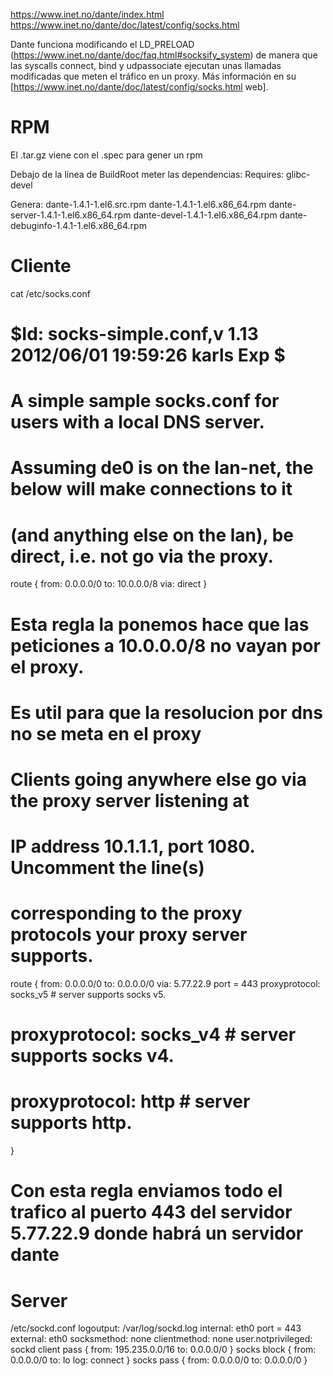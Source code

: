 https://www.inet.no/dante/index.html
https://www.inet.no/dante/doc/latest/config/socks.html

Dante funciona modificando el LD_PRELOAD (https://www.inet.no/dante/doc/faq.html#socksify_system) de manera que las syscalls connect, bind y udpassociate ejecutan unas llamadas modificadas que meten el tráfico en un proxy. Más información en su [https://www.inet.no/dante/doc/latest/config/socks.html web].

# RPM
El .tar.gz viene con el .spec para gener un rpm

Debajo de la línea de BuildRoot meter las dependencias:
Requires: glibc-devel


Genera:
dante-1.4.1-1.el6.src.rpm
dante-1.4.1-1.el6.x86_64.rpm
dante-server-1.4.1-1.el6.x86_64.rpm
dante-devel-1.4.1-1.el6.x86_64.rpm
dante-debuginfo-1.4.1-1.el6.x86_64.rpm


# Cliente

cat /etc/socks.conf
# $Id: socks-simple.conf,v 1.13 2012/06/01 19:59:26 karls Exp $
#
# A simple sample socks.conf for users with a local DNS server.
#

# Assuming de0 is on the lan-net, the below will make connections to it
# (and anything else on the lan), be direct, i.e. not go via the proxy.
route { from: 0.0.0.0/0 to: 10.0.0.0/8 via: direct }
# Esta regla la ponemos hace que las peticiones a 10.0.0.0/8 no vayan por el proxy.
# Es util para que la resolucion por dns no se meta en el proxy

# Clients going anywhere else go via the proxy server listening at
# IP address 10.1.1.1, port 1080.  Uncomment the line(s)
# corresponding to the proxy protocols your proxy server supports.
route { 
        from: 0.0.0.0/0   to: 0.0.0.0/0   via: 5.77.22.9 port = 443
        proxyprotocol: socks_v5         # server supports socks v5.
#        proxyprotocol: socks_v4         # server supports socks v4.
#        proxyprotocol: http             # server supports http.
}

# Con esta regla enviamos todo el trafico al puerto 443 del servidor 5.77.22.9 donde habrá un servidor dante


# Server
/etc/sockd.conf
logoutput: /var/log/sockd.log
internal: eth0 port = 443
external: eth0
socksmethod: none
clientmethod: none
user.notprivileged: sockd
client pass { from: 195.235.0.0/16 to: 0.0.0.0/0 }
socks block { from: 0.0.0.0/0 to: lo log: connect }
socks pass { from: 0.0.0.0/0 to: 0.0.0.0/0 }
